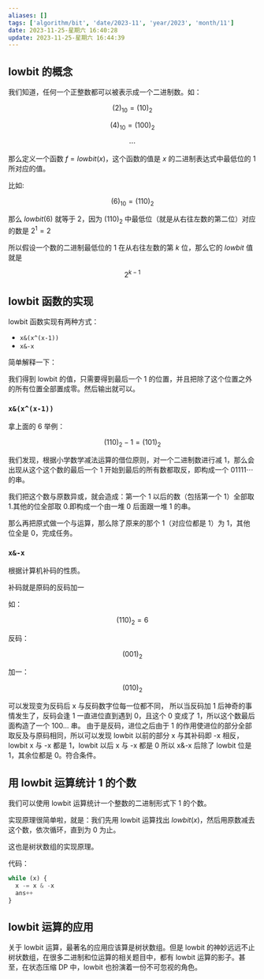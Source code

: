 ```yaml
---
aliases: []
tags: ['algorithm/bit', 'date/2023-11', 'year/2023', 'month/11']
date: 2023-11-25-星期六 16:40:28
update: 2023-11-25-星期六 16:44:39
---
```


## lowbit 的概念

我们知道，任何一个正整数都可以被表示成一个二进制数。如：

$$
(2)_{10}=(10)_2
$$

$$
(4)_{10}=(100)_2
$$

$$
\cdots
$$

那么定义一个函数 $f=lowbit(x)$，这个函数的值是 $x$ 的二进制表达式中最低位的 $1$ 所对应的值。

比如:

$$
(6)_{10}=(110)_2
$$

那么 $lowbit(6)$ 就等于 $2$，因为 $(110)_2$ 中最低位（就是从右往左数的第二位）对应的数是 $2^1=2$

所以假设一个数的二进制最低位的 $1$ 在从右往左数的第 $k$ 位，那么它的 $lowbit$ 值就是

$$
2^{k-1}
$$

## lowbit 函数的实现

lowbit 函数实现有两种方式：

- `x&(x^(x-1))`
- `x&-x`

简单解释一下：

我们得到 lowbit 的值，只需要得到最后一个 1 的位置，并且把除了这个位置之外的所有位置全部置成零。然后输出就可以。

### `x&(x^(x-1))`

拿上面的 6 举例：

$$
(110)_2-1=(101)_2
$$

我们发现，根据小学数学减法运算的借位原则，对一个二进制数进行减 1，那么会出现从这个这个数的最后一个 1 开始到最后的所有数都取反，即构成一个 $01111\cdots$ 的串。

我们把这个数与原数异或，就会造成：第一个 1 以后的数（包括第一个 1）全部取 1.其他的位全部取 0.即构成一个由一堆 0 后面跟一堆 1 的串。

那么再把原式做一个与运算，那么除了原来的那个 1（对应位都是 1）为 1，其他位全是 0，完成任务。

### `x&-x`

根据计算机补码的性质。

补码就是原码的反码加一

如：

$$
(110)_2=6
$$

反码：

$$
(001)_2
$$

加一：

$$
(010)_2
$$

可以发现变为反码后 x 与反码数字位每一位都不同， 所以当反码加 1 后神奇的事情发生了，反码会逢 1 一直进位直到遇到 0，且这个 0 变成了 1，所以这个数最后面构造了一个 100… 串。 由于是反码，进位之后由于 1 的作用使进位的部分全部取反及与原码相同，所以可以发现 lowbit 以前的部分 x 与其补码即 -x 相反， lowbit x 与 -x 都是 1，lowbit 以后 x 与 -x 都是 0 所以 x&-x 后除了 lowbit 位是 1，其余位都是 0。符合条件。

## 用 lowbit 运算统计 1 的个数

我们可以使用 lowbit 运算统计一个整数的二进制形式下 1 的个数。

实现原理很简单啦，就是：我们先用 lowbit 运算找出 $lowbit(x)$，然后用原数减去这个数，依次循环，直到为 0 为止。

这也是树状数组的实现原理。

代码：

```js
while (x) {
  x -= x & -x
  ans++
}
```

## lowbit 运算的应用

关于 lowbit 运算，最著名的应用应该算是树状数组。但是 lowbit 的神妙远远不止树状数组，在很多二进制和位运算的相关题目中，都有 lowbit 运算的影子。甚至，在状态压缩 DP 中，lowbit 也扮演着一份不可忽视的角色。
